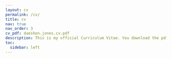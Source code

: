 ```yaml
---
layout: cv
permalink: /cv/
title: cv
nav: true
nav_order: 3
cv_pdf: daeshon.jones.cv.pdf
description: This is my official Curriculum Vitae. You download the pdf of my cv in the top right section of this page.
toc:
  sidebar: left
---
```

